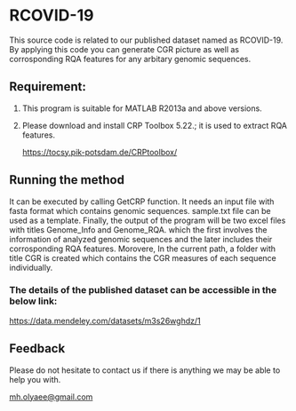 # RCOVID-19
This source code is related to our published dataset named as RCOVID-19. By applying this code you can generate CGR picture as well as corrosponding RQA features for any arbitary genomic sequences. 
## Requirement:
1) This program is suitable for MATLAB R2013a and above versions. 
2) Please download and install CRP Toolbox 5.22.; it is used to extract RQA features.

    https://tocsy.pik-potsdam.de/CRPtoolbox/ 

## Running the method
It can be executed by calling GetCRP function. It needs an input file with fasta format which contains genomic sequences. sample.txt file can be used as a template.
Finally, the output of the program will be two excel files with titles Genome_Info and Genome_RQA. which the first involves the information of analyzed genomic sequences and the later includes their corrosponding RQA features.
Morovere, In the current path, a folder with title CGR is created which contains the CGR measures of each sequence individually.



### The details of the published dataset can be accessible in the below link:

https://data.mendeley.com/datasets/m3s26wghdz/1

## Feedback

Please do not hesitate to contact us if there is anything we may be able to help you with.

mh.olyaee@gmail.com
